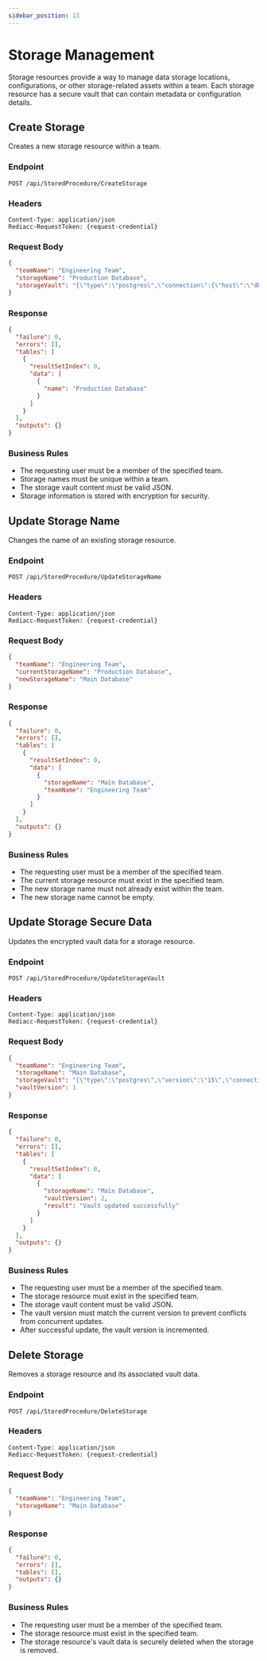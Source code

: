 ```yaml
---
sidebar_position: 13
---
```


# Storage Management

Storage resources provide a way to manage data storage locations, configurations, or other storage-related assets within a team. Each storage resource has a secure vault that can contain metadata or configuration details.

## Create Storage

Creates a new storage resource within a team.

### Endpoint

```
POST /api/StoredProcedure/CreateStorage
```

### Headers

```
Content-Type: application/json
Rediacc-RequestToken: {request-credential}
```

### Request Body

```json
{
  "teamName": "Engineering Team",
  "storageName": "Production Database",
  "storageVault": "{\"type\":\"postgres\",\"connection\":{\"host\":\"db.example.com\"},\"settings\":{...}}"
}
```

### Response

```json
{
  "failure": 0,
  "errors": [],
  "tables": [
    {
      "resultSetIndex": 0,
      "data": [
        {
          "name": "Production Database"
        }
      ]
    }
  ],
  "outputs": {}
}
```

### Business Rules

- The requesting user must be a member of the specified team.
- Storage names must be unique within a team.
- The storage vault content must be valid JSON.
- Storage information is stored with encryption for security.

## Update Storage Name

Changes the name of an existing storage resource.

### Endpoint

```
POST /api/StoredProcedure/UpdateStorageName
```

### Headers

```
Content-Type: application/json
Rediacc-RequestToken: {request-credential}
```

### Request Body

```json
{
  "teamName": "Engineering Team",
  "currentStorageName": "Production Database",
  "newStorageName": "Main Database"
}
```

### Response

```json
{
  "failure": 0,
  "errors": [],
  "tables": [
    {
      "resultSetIndex": 0,
      "data": [
        {
          "storageName": "Main Database",
          "teamName": "Engineering Team"
        }
      ]
    }
  ],
  "outputs": {}
}
```

### Business Rules

- The requesting user must be a member of the specified team.
- The current storage resource must exist in the specified team.
- The new storage name must not already exist within the team.
- The new storage name cannot be empty.

## Update Storage Secure Data

Updates the encrypted vault data for a storage resource.

### Endpoint

```
POST /api/StoredProcedure/UpdateStorageVault
```

### Headers

```
Content-Type: application/json
Rediacc-RequestToken: {request-credential}
```

### Request Body

```json
{
  "teamName": "Engineering Team",
  "storageName": "Main Database",
  "storageVault": "{\"type\":\"postgres\",\"version\":\"15\",\"connection\":{\"host\":\"db.example.com\"},\"settings\":{...}}",
  "vaultVersion": 1
}
```

### Response

```json
{
  "failure": 0,
  "errors": [],
  "tables": [
    {
      "resultSetIndex": 0,
      "data": [
        {
          "storageName": "Main Database",
          "vaultVersion": 2,
          "result": "Vault updated successfully"
        }
      ]
    }
  ],
  "outputs": {}
}
```

### Business Rules

- The requesting user must be a member of the specified team.
- The storage resource must exist in the specified team.
- The storage vault content must be valid JSON.
- The vault version must match the current version to prevent conflicts from concurrent updates.
- After successful update, the vault version is incremented.

## Delete Storage

Removes a storage resource and its associated vault data.

### Endpoint

```
POST /api/StoredProcedure/DeleteStorage
```

### Headers

```
Content-Type: application/json
Rediacc-RequestToken: {request-credential}
```

### Request Body

```json
{
  "teamName": "Engineering Team",
  "storageName": "Main Database"
}
```

### Response

```json
{
  "failure": 0,
  "errors": [],
  "tables": [],
  "outputs": {}
}
```

### Business Rules

- The requesting user must be a member of the specified team.
- The storage resource must exist in the specified team.
- The storage resource's vault data is securely deleted when the storage is removed.
